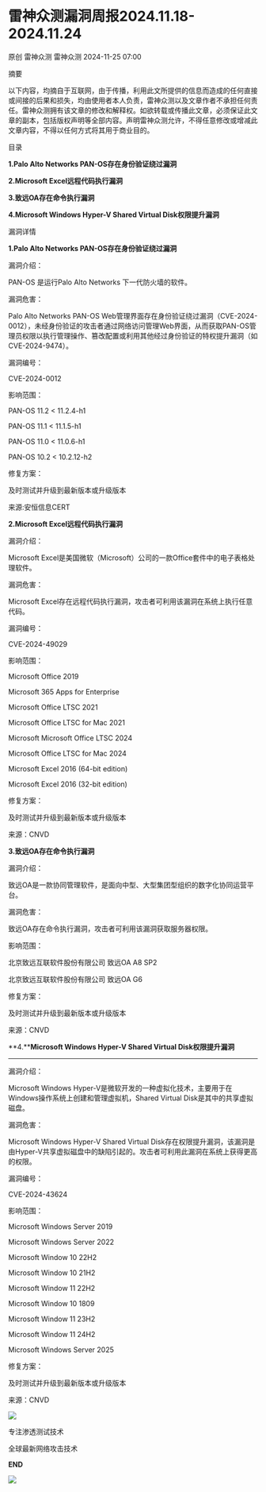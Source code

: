 #  雷神众测漏洞周报2024.11.18-2024.11.24   
原创 雷神众测  雷神众测   2024-11-25 07:00  
  
摘要  
  
  
以下内容，均摘自于互联网，由于传播，利用此文所提供的信息而造成的任何直接或间接的后果和损失，均由使用者本人负责，雷神众测以及文章作者不承担任何责任。雷神众测拥有该文章的修改和解释权。如欲转载或传播此文章，必须保证此文章的副本，包括版权声明等全部内容。声明雷神众测允许，不得任意修改或增减此文章内容，不得以任何方式将其用于商业目的。  
  
  
目录  
  
**1.Palo Alto Networks PAN-OS存在身份验证绕过漏洞**  
  
**2.Microsoft Excel远程代码执行漏洞**  
  
**3.致远OA存在命令执行漏洞**  
  
**4.Microsoft Windows Hyper-V Shared Virtual Disk权限提升漏洞**  
  
  
  
漏洞详情  
  
**1.Palo Alto Networks PAN-OS存在身份验证绕过漏洞**  
  
  
漏洞介绍：  
  
PAN-OS 是运行Palo Alto Networks 下一代防火墙的软件。  
  
  
漏洞危害：  
  
Palo Alto Networks PAN-OS Web管理界面存在身份验证绕过漏洞（CVE-2024-0012），未经身份验证的攻击者通过网络访问管理Web界面，从而获取PAN-OS管理员权限以执行管理操作、篡改配置或利用其他经过身份验证的特权提升漏洞（如CVE-2024-9474）。  
  
  
漏洞编号：  
  
CVE-2024-0012  
  
  
影响范围：  
  
PAN-OS 11.2 < 11.2.4-h1  
  
PAN-OS 11.1 < 11.1.5-h1  
  
PAN-OS 11.0 < 11.0.6-h1  
  
PAN-OS 10.2 < 10.2.12-h2  
  
  
修复方案：  
  
及时测试并升级到最新版本或升级版本  
  
  
来源:安恒信息CERT  
  
**2.Microsoft Excel远程代码执行漏洞**  
  
漏洞介绍：  
  
Microsoft Excel是美国微软（Microsoft）公司的一款Office套件中的电子表格处理软件。  
  
  
漏洞危害：  
  
Microsoft Excel存在远程代码执行漏洞，攻击者可利用该漏洞在系统上执行任意代码。  
  
  
漏洞编号：  
  
CVE-2024-49029  
  
  
影响范围：  
  
Microsoft Office 2019  
  
Microsoft 365 Apps for Enterprise  
  
Microsoft Office LTSC 2021  
  
Microsoft Office LTSC for Mac 2021  
  
Microsoft Microsoft Office LTSC 2024  
  
Microsoft Office LTSC for Mac 2024  
  
Microsoft Excel 2016 (64-bit edition)  
  
Microsoft Excel 2016 (32-bit edition)  
  
  
修复方案：  
  
及时测试并升级到最新版本或升级版本  
  
  
来源：CNVD  
  
  
**3.致远OA存在命令执行漏洞**  
  
  
漏洞介绍：  
  
致远OA是一款协同管理软件，是面向中型、大型集团型组织的数字化协同运营平台。  
  
  
漏洞危害：  
  
致远OA存在命令执行漏洞，攻击者可利用该漏洞获取服务器权限。  
  
  
影响范围：  
  
北京致远互联软件股份有限公司 致远OA A8 SP2  
  
北京致远互联软件股份有限公司 致远OA G6  
  
  
修复方案：  
  
及时测试并升级到最新版本或升级版本  
  
  
来源：CNVD  
  
**4.****Microsoft Windows Hyper-V Shared Virtual Disk权限提升漏洞**  
  
****  
漏洞介绍：  
  
Microsoft Windows Hyper-V是微软开发的一种虚拟化技术，主要用于在Windows操作系统上创建和管理虚拟机，Shared Virtual Disk是其中的共享虚拟磁盘。  
  
  
漏洞危害：  
  
Microsoft Windows Hyper-V Shared Virtual Disk存在权限提升漏洞，该漏洞是由Hyper-V共享虚拟磁盘中的缺陷引起的。攻击者可利用此漏洞在系统上获得更高的权限。  
  
  
漏洞编号：  
  
CVE-2024-43624  
  
  
影响范围：  
  
Microsoft Windows Server 2019  
  
Microsoft Windows Server 2022  
  
Microsoft Window 10 22H2  
  
Microsoft Window 10 21H2  
  
Microsoft Window 11 22H2  
  
Microsoft Window 10 1809  
  
Microsoft Window 11 23H2  
  
Microsoft Window 11 24H2  
  
Microsoft Windows Server 2025  
  
  
修复方案：  
  
及时测试并升级到最新版本或升级版本  
  
  
来源：CNVD  
  
  
  
  
  
  
![](https://mmbiz.qpic.cn/mmbiz_jpg/HxO8NorP4JXTuqP6YvkvOsCmLhJPTwstibBNpge74c9Hlndy94G8PDQKguT7qwxBqlaIAYyPibExQeRv9ZSOgvpg/640?wx_fmt=jpeg&from=appmsg "")  
  
专注渗透测试技术  
  
全球最新网络攻击技术  
  
  
**END**  
  
![](https://mmbiz.qpic.cn/mmbiz_jpg/HxO8NorP4JXTuqP6YvkvOsCmLhJPTwst8JPScjFZlXicayUCbaMjlyB8muUQNscBaYWEKNiaYF1oeWSQrx9arPDA/640?wx_fmt=jpeg&from=appmsg "")  
  
  
  
